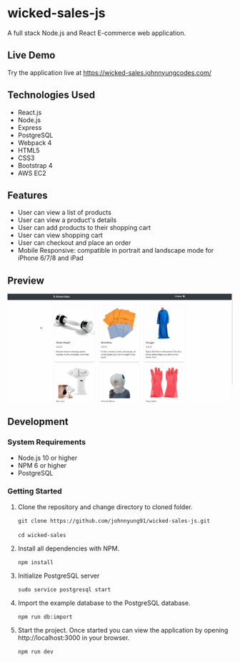 # wicked-sales-js
A full stack Node.js and React E-commerce web application.

## Live Demo
Try the application live at https://wicked-sales.johnnyungcodes.com/

## Technologies Used
- React.js
- Node.js
- Express
- PostgreSQL
- Webpack 4
- HTML5
- CSS3
- Bootstrap 4
- AWS EC2

## Features
- User can view a list of products
- User can view a product's details
- User can add products to their shopping cart
- User can view shopping cart
- User can checkout and place an order
- Mobile Responsive: compatible in portrait and landscape mode for iPhone 6/7/8 and iPad

## Preview
![wicked-sales-preview](./server/public/images/wicked-sales-preview.gif)

## Development

### System Requirements
- Node.js 10 or higher
- NPM 6 or higher
- PostgreSQL

### Getting Started

1. Clone the repository and change directory to cloned folder.

    ```shell
    git clone https://github.com/johnnyung91/wicked-sales-js.git

    cd wicked-sales
    ```

2. Install all dependencies with NPM.

    ```shell
    npm install
    ```

3. Initialize PostgreSQL server

    ```shell
    sudo service postgresql start
    ```

4. Import the example database to the PostgreSQL database.

    ```shell
    npm run db:import
    ```

5. Start the project. Once started you can view the application by opening http://localhost:3000 in your browser.

    ```shell
    npm run dev
    ```
